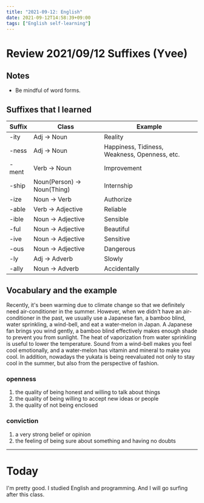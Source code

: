 ```yaml
---
title: "2021-09-12: English"
date: 2021-09-12T14:58:39+09:00
tags: ["English self-learning"]
---
```

# Review 2021/09/12 Suffixes (Yvee)

## Notes
* Be mindful of word forms.

## Suffixes that I learned

| Suffix | Class | Example |
|---|---|---|
| -ity  | Adj -> Noun | Reality |
| -ness | Adj -> Noun | Happiness, Tidiness, Weakness, Openness, etc. |
| -ment | Verb -> Noun | Improvement |
| -ship | Noun(Person) -> Noun(Thing) | Internship |
| -ize  | Noun -> Verb | Authorize |
| -able | Verb -> Adjective | Reliable |
| -ible | Noun -> Adjective | Sensible |
| -ful  | Noun -> Adjective | Beautiful |
| -ive  | Noun -> Adjective | Sensitive |
| -ous  | Noun -> Adjective | Dangerous |
| -ly   | Adj -> Adverb | Slowly |
| -ally | Noun -> Adverb | Accidentally |

## Vocabulary and the example
Recently, it's been warming due to climate change so that we definitely need air-conditioner in the summer.
However, when we didn't have an air-conditioner in the past, we usually use a Japanese fan, a bamboo blind, water sprinkling, a wind-bell, and eat a water-melon in Japan.
A Japanese fan brings you wind gently, a bamboo blind effectively makes enough shade to prevent you from sunlight.
The heat of vaporization from water sprinkling is useful to lower the temperature.
Sound from a wind-bell makes you feel cool emotionally, and a water-melon has vitamin and mineral to make you cool.
In addition, nowadays the yukata is being reevaluated not only to stay cool in the summer, but also from the perspective of fashion.

### openness
1. the quality of being honest and willing to talk about things
2. the quality of being willing to accept new ideas or people
3. the quality of not being enclosed

### conviction
1. a very strong belief or opinion
2. the feeling of being sure about something and having no doubts

---
# Today

I'm pretty good.
I studied English and programming.
And I will go surfing after this class.
